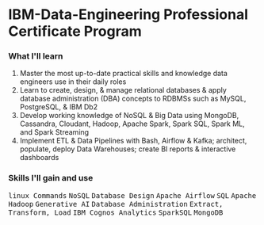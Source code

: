 # IBM-Data-Engineering Professional Certificate Program
### What I'll learn
1) Master the most up-to-date practical skills and knowledge data engineers use in their daily roles
2) Learn to create, design, & manage relational databases & apply database administration (DBA) concepts to RDBMSs such as MySQL, PostgreSQL, & IBM Db2 
3) Develop working knowledge of NoSQL & Big Data using MongoDB, Cassandra, Cloudant, Hadoop, Apache Spark, Spark SQL, Spark ML, and Spark Streaming 
4) Implement ETL & Data Pipelines with Bash, Airflow & Kafka; architect, populate, deploy Data Warehouses; create BI reports & interactive dashboards 

### Skills I'll gain and use
<kbd>linux Commands</kbd>
<kbd>NoSQL</kbd>
<kbd>Database Design</kbd>
<kbd>Apache Airflow</kbd>
<kbd>SQL</kbd>
<kbd>Apache Hadoop</kbd>
<kbd>Generative AI</kbd>
<kbd>Database Administration</kbd>
<kbd>Extract, Transform, Load</kbd>
<kbd>IBM Cognos Analytics</kbd>
<kbd>SparkSQL</kbd>
<kbd>MongoDB</kbd>
